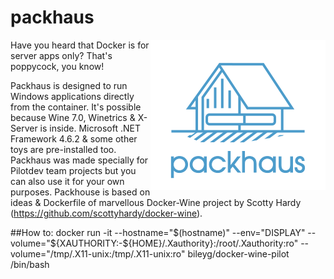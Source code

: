 # packhaus
<img align="right" height="240" width="280" src="https://github.com/bileygdotcom/packhaus/blob/main/packhaus_logo.png_280x240.png" >

Have you heard that Docker is for server apps only? That's poppycock, you know!

Packhaus is designed to run Windows applications directly from the container. It's possible because Wine 7.0, Winetrics & X-Server is inside. Microsoft .NET Framework 4.6.2 & some other toys are pre-installed too. Packhaus was made specially for Pilotdev team projects but you can also use it for your own purposes. Packhouse is based on ideas & Dockerfile of marvellous Docker-Wine project by Scotty Hardy (https://github.com/scottyhardy/docker-wine).

##How to:
docker run -it --hostname="$(hostname)" --env="DISPLAY" --volume="${XAUTHORITY:-${HOME}/.Xauthority}:/root/.Xauthority:ro" --volume="/tmp/.X11-unix:/tmp/.X11-unix:ro" bileyg/docker-wine-pilot /bin/bash
